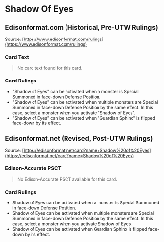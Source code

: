 # Shadow Of Eyes

## Edisonformat.com (Historical, Pre-UTW Rulings)

Source: [https://www.edisonformat.com/rulings](https://www.edisonformat.com/rulings)

### Card Text

> No card text found for this card.

### Card Rulings

*   "Shadow of Eyes" can be activated when a monster is Special Summoned in face-down Defense Position.
*   "Shadow of Eyes" can be activated when multiple monsters are Special Summoned in face-down Defense Position by the same effect. In this case, select a monster when you activate "Shadow of Eyes".
*   "Shadow of Eyes" can be activated when "Guardian Sphinx" is flipped face-down by its effect.

## Edisonformat.net (Revised, Post-UTW Rulings)

Source: [https://edisonformat.net/card?name=Shadow%20of%20Eyes](https://edisonformat.net/card?name=Shadow%20of%20Eyes)

### Edison-Accurate PSCT

> No Edison-Accurate PSCT available for this card.

### Card Rulings

*   Shadow of Eyes can be activated when a monster is Special Summoned in face-down Defense Position.
*   Shadow of Eyes can be activated when multiple monsters are Special Summoned in face-down Defense Position by the same effect. In this case, select a monster when you activate Shadow of Eyes.
*   Shadow of Eyes can be activated when Guardian Sphinx is flipped face-down by its effect.
            